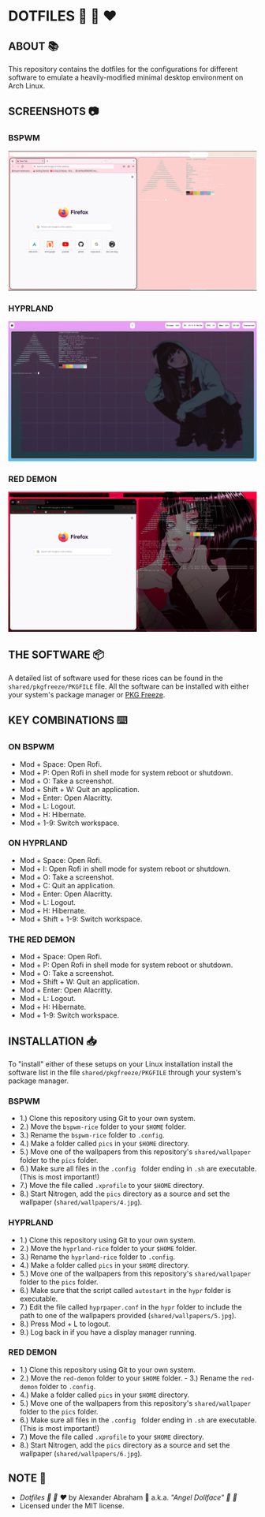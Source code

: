 # DOTFILES :nail_care: :ribbon: :heart:

## ABOUT :books:

This repository contains the dotfiles for the configurations for different software to emulate a heavily-modified minimal desktop environment on Arch Linux.

## SCREENSHOTS :camera:

### BSPWM

<p align="center">
 <img src="screenshots/bspwm-screenie.png"/>
</p>

### HYPRLAND

<p align="center">
 <img src="screenshots/hyprland-screenie.png"/>
</p>

### RED DEMON

<p align="center">
 <img src="screenshots/red-demon.png"/>
</p>

## THE SOFTWARE :package:

A detailed list of software used for these rices can be found in the `shared/pkgfreeze/PKGFILE` file. All the software can be installed with either your system's package manager or [PKG Freeze](https://github.com/angeldollface/pkgfreeze).

## KEY COMBINATIONS :keyboard:

### ON BSPWM

- Mod + Space: Open Rofi.
- Mod + P: Open Rofi in shell mode for system reboot or shutdown.
- Mod + O: Take a screenshot.
- Mod + Shift + W: Quit an application.
- Mod + Enter: Open Alacritty.
- Mod + L: Logout.
- Mod + H: Hibernate.
- Mod + 1-9: Switch workspace.

### ON HYPRLAND

- Mod + Space: Open Rofi.
- Mod + I: Open Rofi in shell mode for system reboot or shutdown.
- Mod + O: Take a screenshot.
- Mod + C: Quit an application.
- Mod + Enter: Open Alacritty.
- Mod + L: Logout.
- Mod + H: Hibernate.
- Mod + Shift + 1-9: Switch workspace.

### THE RED DEMON

- Mod + Space: Open Rofi.
- Mod + P: Open Rofi in shell mode for system reboot or shutdown.
- Mod + O: Take a screenshot.
- Mod + Shift + W: Quit an application.
- Mod + Enter: Open Alacritty.
- Mod + L: Logout.
- Mod + H: Hibernate.
- Mod + 1-9: Switch workspace.

## INSTALLATION :inbox_tray:

To "install" either of these setups on your Linux installation install the software list in the file `shared/pkgfreeze/PKGFILE` through your system's package manager.

### BSPWM

- 1.) Clone this repository using Git to your own system.
- 2.) Move the `bspwm-rice` folder to your `$HOME` folder.
- 3.) Rename the `bspwm-rice` folder to `.config`.
- 4.) Make a folder called `pics` in your `$HOME` directory.
- 5.) Move one of the wallpapers from this repository's `shared/wallpaper` folder to the `pics` folder.
- 6.) Make sure all files in the `.config ` folder ending in `.sh` are executable. (This is most important!)
- 7.) Move the file called `.xprofile` to your `$HOME` directory.
- 8.) Start Nitrogen, add the `pics` directory as a source and set the wallpaper (`shared/wallpapers/4.jpg`).

### HYPRLAND

- 1.) Clone this repository using Git to your own system.
- 2.) Move the `hyprland-rice` folder to your `$HOME` folder. 
- 3.) Rename the `hyprland-rice` folder to `.config`.
- 4.) Make a folder called `pics` in your `$HOME` directory.
- 5.) Move one of the wallpapers from this repository's `shared/wallpaper` folder to the `pics` folder.
- 6.) Make sure that the script called `autostart` in the `hypr` folder is executable.
- 7.) Edit the file called `hyprpaper.conf` in the `hypr` folder to include the path to one of the wallpapers provided (`shared/wallpapers/5.jpg`).
- 8.) Press Mod + L to logout.
- 9.) Log back in if you have a display manager running.

### RED DEMON

- 1.) Clone this repository using Git to your own system.
- 2.) Move the `red-demon` folder to your `$HOME` folder. - 3.) Rename the `red-demon` folder to `.config`.
- 4.) Make a folder called `pics` in your `$HOME` directory.
- 5.) Move one of the wallpapers from this repository's `shared/wallpaper` folder to the `pics` folder.
- 6.) Make sure all files in the `.config ` folder ending in `.sh` are executable. (This is most important!)
- 7.) Move the file called `.xprofile` to your `$HOME` directory.
- 8.) Start Nitrogen, add the `pics` directory as a source and set the wallpaper (`shared/wallpapers/6.jpg`).

## NOTE :scroll:

- *Dotfiles :nail_care: :ribbon: :heart:* by Alexander Abraham :black_heart: a.k.a. *"Angel Dollface" :dolls: :ribbon:*
- Licensed under the MIT license.

